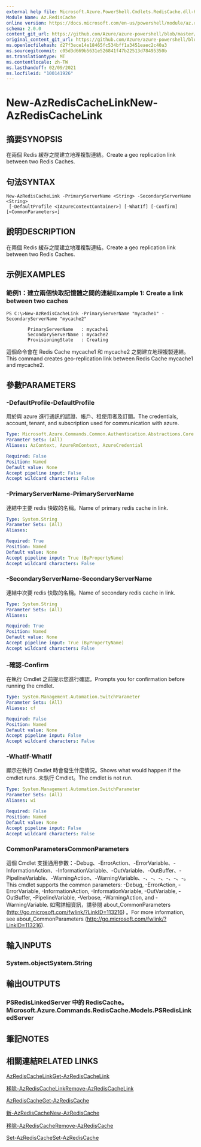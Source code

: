 ```yaml
---
external help file: Microsoft.Azure.PowerShell.Cmdlets.RedisCache.dll-Help.xml
Module Name: Az.RedisCache
online version: https://docs.microsoft.com/en-us/powershell/module/az.rediscache/new-azrediscachelink
schema: 2.0.0
content_git_url: https://github.com/Azure/azure-powershell/blob/master/src/RedisCache/RedisCache/help/New-AzRedisCacheLink.md
original_content_git_url: https://github.com/Azure/azure-powershell/blob/master/src/RedisCache/RedisCache/help/New-AzRedisCacheLink.md
ms.openlocfilehash: d27f3ece14e18465fc534bff1a3451eaec2c40a3
ms.sourcegitcommit: c05d3d669b5631e526841f47b22513d78495350b
ms.translationtype: MT
ms.contentlocale: zh-TW
ms.lasthandoff: 02/09/2021
ms.locfileid: "100141926"
---
```

# <span data-ttu-id="ac1eb-101">New-AzRedisCacheLink</span><span class="sxs-lookup"><span data-stu-id="ac1eb-101">New-AzRedisCacheLink</span></span>

## <span data-ttu-id="ac1eb-102">摘要</span><span class="sxs-lookup"><span data-stu-id="ac1eb-102">SYNOPSIS</span></span>
<span data-ttu-id="ac1eb-103">在兩個 Redis 緩存之間建立地理複製連結。</span><span class="sxs-lookup"><span data-stu-id="ac1eb-103">Create a geo replication link between two Redis Caches.</span></span>

## <span data-ttu-id="ac1eb-104">句法</span><span class="sxs-lookup"><span data-stu-id="ac1eb-104">SYNTAX</span></span>

```
New-AzRedisCacheLink -PrimaryServerName <String> -SecondaryServerName <String>
 [-DefaultProfile <IAzureContextContainer>] [-WhatIf] [-Confirm] [<CommonParameters>]
```

## <span data-ttu-id="ac1eb-105">說明</span><span class="sxs-lookup"><span data-stu-id="ac1eb-105">DESCRIPTION</span></span>
<span data-ttu-id="ac1eb-106">在兩個 Redis 緩存之間建立地理複製連結。</span><span class="sxs-lookup"><span data-stu-id="ac1eb-106">Create a geo replication link between two Redis Caches.</span></span>

## <span data-ttu-id="ac1eb-107">示例</span><span class="sxs-lookup"><span data-stu-id="ac1eb-107">EXAMPLES</span></span>

### <span data-ttu-id="ac1eb-108">範例1：建立兩個快取記憶體之間的連結</span><span class="sxs-lookup"><span data-stu-id="ac1eb-108">Example 1: Create a link between two caches</span></span>
```
PS C:\>New-AzRedisCacheLink -PrimaryServerName "mycache1" -SecondaryServerName "mycache2"

        PrimaryServerName   : mycache1
        SecondaryServerName : mycache2
        ProvisioningState   : Creating
```

<span data-ttu-id="ac1eb-109">這個命令會在 Redis Cache mycache1 和 mycache2 之間建立地理複製連結。</span><span class="sxs-lookup"><span data-stu-id="ac1eb-109">This command creates geo-replication link between Redis Cache mycache1 and mycache2.</span></span>

## <span data-ttu-id="ac1eb-110">參數</span><span class="sxs-lookup"><span data-stu-id="ac1eb-110">PARAMETERS</span></span>

### <span data-ttu-id="ac1eb-111">-DefaultProfile</span><span class="sxs-lookup"><span data-stu-id="ac1eb-111">-DefaultProfile</span></span>
<span data-ttu-id="ac1eb-112">用於與 azure 進行通訊的認證、帳戶、租使用者及訂閱。</span><span class="sxs-lookup"><span data-stu-id="ac1eb-112">The credentials, account, tenant, and subscription used for communication with azure.</span></span>

```yaml
Type: Microsoft.Azure.Commands.Common.Authentication.Abstractions.Core.IAzureContextContainer
Parameter Sets: (All)
Aliases: AzContext, AzureRmContext, AzureCredential

Required: False
Position: Named
Default value: None
Accept pipeline input: False
Accept wildcard characters: False
```

### <span data-ttu-id="ac1eb-113">-PrimaryServerName</span><span class="sxs-lookup"><span data-stu-id="ac1eb-113">-PrimaryServerName</span></span>
<span data-ttu-id="ac1eb-114">連結中主要 redis 快取的名稱。</span><span class="sxs-lookup"><span data-stu-id="ac1eb-114">Name of primary redis cache in link.</span></span>

```yaml
Type: System.String
Parameter Sets: (All)
Aliases:

Required: True
Position: Named
Default value: None
Accept pipeline input: True (ByPropertyName)
Accept wildcard characters: False
```

### <span data-ttu-id="ac1eb-115">-SecondaryServerName</span><span class="sxs-lookup"><span data-stu-id="ac1eb-115">-SecondaryServerName</span></span>
<span data-ttu-id="ac1eb-116">連結中次要 redis 快取的名稱。</span><span class="sxs-lookup"><span data-stu-id="ac1eb-116">Name of secondary redis cache in link.</span></span>

```yaml
Type: System.String
Parameter Sets: (All)
Aliases:

Required: True
Position: Named
Default value: None
Accept pipeline input: True (ByPropertyName)
Accept wildcard characters: False
```

### <span data-ttu-id="ac1eb-117">-確認</span><span class="sxs-lookup"><span data-stu-id="ac1eb-117">-Confirm</span></span>
<span data-ttu-id="ac1eb-118">在執行 Cmdlet 之前提示您進行確認。</span><span class="sxs-lookup"><span data-stu-id="ac1eb-118">Prompts you for confirmation before running the cmdlet.</span></span>

```yaml
Type: System.Management.Automation.SwitchParameter
Parameter Sets: (All)
Aliases: cf

Required: False
Position: Named
Default value: None
Accept pipeline input: False
Accept wildcard characters: False
```

### <span data-ttu-id="ac1eb-119">-WhatIf</span><span class="sxs-lookup"><span data-stu-id="ac1eb-119">-WhatIf</span></span>
<span data-ttu-id="ac1eb-120">顯示在執行 Cmdlet 時會發生什麼情況。</span><span class="sxs-lookup"><span data-stu-id="ac1eb-120">Shows what would happen if the cmdlet runs.</span></span>
<span data-ttu-id="ac1eb-121">未執行 Cmdlet。</span><span class="sxs-lookup"><span data-stu-id="ac1eb-121">The cmdlet is not run.</span></span>

```yaml
Type: System.Management.Automation.SwitchParameter
Parameter Sets: (All)
Aliases: wi

Required: False
Position: Named
Default value: None
Accept pipeline input: False
Accept wildcard characters: False
```

### <span data-ttu-id="ac1eb-122">CommonParameters</span><span class="sxs-lookup"><span data-stu-id="ac1eb-122">CommonParameters</span></span>
<span data-ttu-id="ac1eb-123">這個 Cmdlet 支援通用參數：-Debug、-ErrorAction、-ErrorVariable、-InformationAction、-InformationVariable、-OutVariable、-OutBuffer、-PipelineVariable、-WarningAction、-WarningVariable、-、-、-、-、-、-。</span><span class="sxs-lookup"><span data-stu-id="ac1eb-123">This cmdlet supports the common parameters: -Debug, -ErrorAction, -ErrorVariable, -InformationAction, -InformationVariable, -OutVariable, -OutBuffer, -PipelineVariable, -Verbose, -WarningAction, and -WarningVariable.</span></span> <span data-ttu-id="ac1eb-124">如需詳細資訊，請參閱 about_CommonParameters (http://go.microsoft.com/fwlink/?LinkID=113216) 。</span><span class="sxs-lookup"><span data-stu-id="ac1eb-124">For more information, see about_CommonParameters (http://go.microsoft.com/fwlink/?LinkID=113216).</span></span>

## <span data-ttu-id="ac1eb-125">輸入</span><span class="sxs-lookup"><span data-stu-id="ac1eb-125">INPUTS</span></span>

### <span data-ttu-id="ac1eb-126">System.object</span><span class="sxs-lookup"><span data-stu-id="ac1eb-126">System.String</span></span>

## <span data-ttu-id="ac1eb-127">輸出</span><span class="sxs-lookup"><span data-stu-id="ac1eb-127">OUTPUTS</span></span>

### <span data-ttu-id="ac1eb-128">PSRedisLinkedServer 中的 RedisCache。</span><span class="sxs-lookup"><span data-stu-id="ac1eb-128">Microsoft.Azure.Commands.RedisCache.Models.PSRedisLinkedServer</span></span>

## <span data-ttu-id="ac1eb-129">筆記</span><span class="sxs-lookup"><span data-stu-id="ac1eb-129">NOTES</span></span>

## <span data-ttu-id="ac1eb-130">相關連結</span><span class="sxs-lookup"><span data-stu-id="ac1eb-130">RELATED LINKS</span></span>

[<span data-ttu-id="ac1eb-131">AzRedisCacheLink</span><span class="sxs-lookup"><span data-stu-id="ac1eb-131">Get-AzRedisCacheLink</span></span>](./Get-AzRedisCacheLink.md)

[<span data-ttu-id="ac1eb-132">移除-AzRedisCacheLink</span><span class="sxs-lookup"><span data-stu-id="ac1eb-132">Remove-AzRedisCacheLink</span></span>](./Remove-AzRedisCacheLink.md)

[<span data-ttu-id="ac1eb-133">AzRedisCache</span><span class="sxs-lookup"><span data-stu-id="ac1eb-133">Get-AzRedisCache</span></span>](./Get-AzRedisCache.md)

[<span data-ttu-id="ac1eb-134">新-AzRedisCache</span><span class="sxs-lookup"><span data-stu-id="ac1eb-134">New-AzRedisCache</span></span>](./New-AzRedisCache.md)

[<span data-ttu-id="ac1eb-135">移除-AzRedisCache</span><span class="sxs-lookup"><span data-stu-id="ac1eb-135">Remove-AzRedisCache</span></span>](./Remove-AzRedisCache.md)

[<span data-ttu-id="ac1eb-136">Set-AzRedisCache</span><span class="sxs-lookup"><span data-stu-id="ac1eb-136">Set-AzRedisCache</span></span>](./Set-AzRedisCache.md)